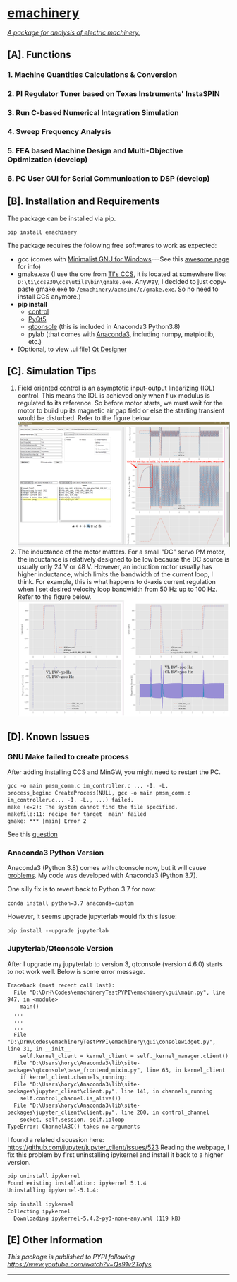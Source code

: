 # [emachinery](https://pypi.org/project/emachinery/)

*<u>A package for analysis of electric machinery.</u>*

## [A]. Functions

### 1. Machine Quantities Calculations & Conversion

### 2. PI Regulator Tuner based on Texas Instruments' InstaSPIN

### 3. Run C-based Numerical Integration Simulation

### 4. Sweep Frequency Analysis

### 5. FEA based Machine Design and Multi-Objective Optimization (develop)

### 6. PC User GUI for Serial Communication to DSP (develop)


## [B]. Installation and Requirements

The package can be installed via pip.
```shell
pip install emachinery
```

The package requires the following free softwares to work as expected:
- gcc (comes with [Minimalist GNU for Windows](https://sourceforge.net/projects/mingw/)---See this [awesome page](https://www3.ntu.edu.sg/home/ehchua/programming/howto/Cygwin_HowTo.html) for info)
- gmake.exe (I use the one from [TI's CCS](https://www.ti.com/tool/download/CCSTUDIO), it is located at somewhere like: `D:\ti\ccs930\ccs\utils\bin\gmake.exe`. Anyway, I decided to just copy-paste gmake.exe to `/emachinery/acmsimc/c/gmake.exe`. So no need to install CCS anymore.)
- **pip install**
  - [control](https://pypi.org/project/control/)
  - [PyQt5](https://pypi.org/project/PyQt5/)
  - [qtconsole](https://github.com/jupyter/qtconsole) (this is included in Anaconda3 Python3.8)
  - pylab (that comes with [Anaconda3](https://www.anaconda.com/products/individual), including numpy, matplotlib, etc.)
- [Optional, to view .ui file] [Qt Designer](https://build-system.fman.io/qt-designer-download)


## [C]. Simulation Tips

1. Field oriented control is an asymptotic input-output linearizing (IOL) control. This means the IOL is achieved only when flux modulus is regulated to its reference. So before motor starts, we must wait for the motor to build up its magnetic air gap field or else the starting transient would be disturbed. Refer to the figure below.![1](https://github.com/horychen/emachinery/blob/main/gallery/readme-pic-flux-to-build.png?raw=true)
2. The inductance of the motor matters. For a small "DC" servo PM motor, the inductance is relatively designed to be low because the DC source is usually only 24 V or 48 V. However, an induction motor usually has higher inductance, which limits the bandwidth of the current loop, I think. For example, this is what happens to d-axis current regulation when I set desired velocity loop bandwidth from 50 Hz up to 100 Hz. Refer to the figure below.![2](https://github.com/horychen/emachinery/blob/main/gallery/readme-pic-comparison-d-axis-current-regulation-per-inductance.png?raw=true)



## [D]. Known Issues

### GNU Make failed to create process
After adding installing CCS and MinGW, you might need to restart the PC.

```
gcc -o main pmsm_comm.c im_controller.c ... -I. -L.
process_begin: CreateProcess(NULL, gcc -o main pmsm_comm.c im_controller.c... -I. -L., ...) failed.
make (e=2): The system cannot find the file specified.
makefile:11: recipe for target 'main' failed
gmake: *** [main] Error 2
```

See this [question](https://stackoverflow.com/questions/3848357/createprocess-no-such-file-or-directory)

### Anaconda3 Python Version
Anaconda3 (Python 3.8) comes with qtconsole now, but it will cause [problems](https://github.com/jupyter/qtconsole/issues/400). My code was developed with Anaconda3 (Python 3.7). 

One silly fix is to revert back to Python 3.7 for now: 

```conda install python=3.7 anaconda=custom```

However, it seems upgrade jupyterlab would fix this issue:

```pip install --upgrade jupyterlab```

### Jupyterlab/Qtconsole Version
After I upgrade my jupyterlab to version 3, qtconsole (version 4.6.0) starts to not work well. Below is some error message.
```
Traceback (most recent call last):
  File "D:\DrH\Codes\emachineryTestPYPI\emachinery\gui\main.py", line 947, in <module>
    main()
  ...
  ...
  ...
  File "D:\DrH\Codes\emachineryTestPYPI\emachinery\gui\consolewidget.py", line 31, in __init__
    self.kernel_client = kernel_client = self._kernel_manager.client()
  File "D:\Users\horyc\Anaconda3\lib\site-packages\qtconsole\base_frontend_mixin.py", line 63, in kernel_client
    if kernel_client.channels_running:
  File "D:\Users\horyc\Anaconda3\lib\site-packages\jupyter_client\client.py", line 141, in channels_running
    self.control_channel.is_alive())
  File "D:\Users\horyc\Anaconda3\lib\site-packages\jupyter_client\client.py", line 200, in control_channel
    socket, self.session, self.ioloop
TypeError: ChannelABC() takes no arguments
```
I found a related discussion here: https://github.com/jupyter/jupyter_client/issues/523
Reading the webpage, I fix this problem by first uninstalling ipykernel and install it back to a higher version.
```
pip uninstall ipykernel
Found existing installation: ipykernel 5.1.4
Uninstalling ipykernel-5.1.4:

pip install ipykernel
Collecting ipykernel
  Downloading ipykernel-5.4.2-py3-none-any.whl (119 kB)
```

## [E] Other Information

_This package is published to PYPI following https://www.youtube.com/watch?v=Qs91v2Tofys_

----


